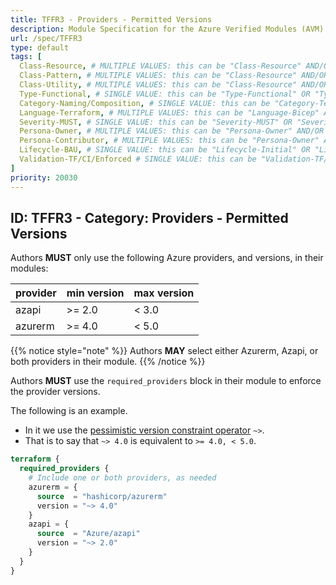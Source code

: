 ```yaml
---
title: TFFR3 - Providers - Permitted Versions
description: Module Specification for the Azure Verified Modules (AVM) program
url: /spec/TFFR3
type: default
tags: [
  Class-Resource, # MULTIPLE VALUES: this can be "Class-Resource" AND/OR "Class-Pattern" AND/OR "Class-Utility"
  Class-Pattern, # MULTIPLE VALUES: this can be "Class-Resource" AND/OR "Class-Pattern" AND/OR "Class-Utility"
  Class-Utility, # MULTIPLE VALUES: this can be "Class-Resource" AND/OR "Class-Pattern" AND/OR "Class-Utility"
  Type-Functional, # SINGLE VALUE: this can be "Type-Functional" OR "Type-NonFunctional"
  Category-Naming/Composition, # SINGLE VALUE: this can be "Category-Testing" OR "Category-Telemetry" OR "Category-Contribution/Support" OR "Category-Documentation" OR "Category-CodeStyle" OR "Category-Naming/Composition" OR "Category-Inputs/Outputs" OR "Category-Release/Publishing"
  Language-Terraform, # MULTIPLE VALUES: this can be "Language-Bicep" AND/OR "Language-Terraform"
  Severity-MUST, # SINGLE VALUE: this can be "Severity-MUST" OR "Severity-SHOULD" OR "Severity-MAY"
  Persona-Owner, # MULTIPLE VALUES: this can be "Persona-Owner" AND/OR "Persona-Contributor"
  Persona-Contributor, # MULTIPLE VALUES: this can be "Persona-Owner" AND/OR "Persona-Contributor"
  Lifecycle-BAU, # SINGLE VALUE: this can be "Lifecycle-Initial" OR "Lifecycle-BAU" OR "Lifecycle-EOL"
  Validation-TF/CI/Enforced # SINGLE VALUE: this can be "Validation-TF/Manual" OR "Validation-TF/CI/Informational" OR "Validation-TF/CI/Enforced"
]
priority: 20030
---
```


## ID: TFFR3 - Category: Providers - Permitted Versions

Authors **MUST** only use the following Azure providers, and versions, in their modules:

| provider | min version | max version |
|----------|-------------|-------------|
| azapi    | >= 2.0      | < 3.0       |
| azurerm  | >= 4.0      | < 5.0       |

{{% notice style="note" %}}
Authors **MAY** select either Azurerm, Azapi, or both providers in their module.
{{% /notice %}}

Authors **MUST** use the `required_providers` block in their module to enforce the provider versions.

The following is an example.

- In it we use the [pessimistic version constraint operator](https://developer.hashicorp.com/terraform/language/expressions/version-constraints#operators) `~>`.
- That is to say that `~> 4.0` is equivalent to `>= 4.0, < 5.0`.

```terraform
terraform {
  required_providers {
    # Include one or both providers, as needed
    azurerm = {
      source  = "hashicorp/azurerm"
      version = "~> 4.0"
    }
    azapi = {
      source  = "Azure/azapi"
      version = "~> 2.0"
    }
  }
}
```
